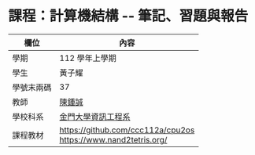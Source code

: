 # 課程：計算機結構 -- 筆記、習題與報告

| 欄位       | 內容                                                                        |
| ---------- | --------------------------------------------------------------------------- |
| 學期       | 112 學年上學期                                                              |
| 學生       | 黃子耀                                                                      |
| 學號末兩碼 | 37                                                                          |
| 教師       | [陳鍾誠](https://www.nqu.edu.tw/educsie/index.php?act=blog&code=list&ids=4) |
| 學校科系   | [金門大學資訊工程系](https://www.nqu.edu.tw/educsie/index.php)              |
| 課程教材   | https://github.com/ccc112a/cpu2os <BR/> https://www.nand2tetris.org/        |
